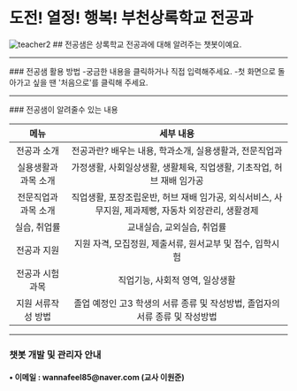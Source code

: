 # 도전! 열정! 행복! 부천상록학교 전공과
<img src="https://camo.githubusercontent.com/8b659fef7cf83cf8b75a47e22fe622c8dc16fe2a0cf9ec9d3e89be90c6ca450c/687474703a2f2f7777772e62756368656f6e74696d65732e636f6d2f6e6577732f70686f746f2f3230303930342f343739382d322d383531352e6a7067" alt="teacher2" />
## 전공샘은 상록학교 전공과에 대해 알려주는 챗봇이예요.
<hr />
### 전공샘 활용 방법
-궁금한 내용을 클릭하거나 직접 입력해주세요.  
-첫 화면으로 돌아가고 싶을 땐 '처음으로'를 클릭해 주세요.
<hr />
### 전공샘이 알려줄수 있는 내용
<table>
  <thead>
    <tr>
      <th style="text-align: center">메뉴</th>
      <th style="text-align: center">세부 내용</th>
    </tr>
  </thead>
  <tbody>
      <td style="text-align: center">전공과 소개</td>
      <td style="text-align: center">전공과란? 배우는 내용, 학과소개, 실용생활과, 전문직업과</td>
    </tr>
    <tr>
      <td style="text-align: center">실용생활과 과목 소개</td>
      <td style="text-align: center">가정생활, 사회일상생활, 생활체육, 직업생활, 기초작업, 허브 재배 임가공</td>
    </tr>
    <tr>
      <td style="text-align: center">전문직업과 과목 소개</td>
      <td style="text-align: center">직업생활, 포장조립운반, 허브 재배 임가공, 외식서비스, 사무지원, 제과제빵, 자동차 외장관리, 생활경제 </td>
    </tr>
    <tr>
      <td style="text-align: center">실습, 취업률</td>
      <td style="text-align: center">교내실습, 교외실습, 취업률 </td>
    </tr>
    <tr>
      <td style="text-align: center">전공과 지원</td>
      <td style="text-align: center">지원 자격, 모집정원, 제출서류, 원서교부 및 접수, 입학시험</td>
    </tr>
    <tr>
      <td style="text-align: center">전공과 시험 과목</td>
      <td style="text-align: center">직업기능, 사회적 영역, 일상생활</td>
    </tr>
    <tr>
      <td style="text-align: center">지원 서류작성 방법</td>
      <td style="text-align: center">졸업 예정인 고3 학생의 서류 종류 및 작성방법, 졸업자의 서류 종류 및 작성방법</td>
    </tr>
  </tbody>
</table>

<hr />

<h3 id="-챗봇-개발-및-관리자-안내"> 챗봇 개발 및 관리자 안내</h3>

<h4 id="-이메일--wannafeel85@navercom-교사 이원준">• 이메일 : wannafeel85@naver.com (교사 이원준)
